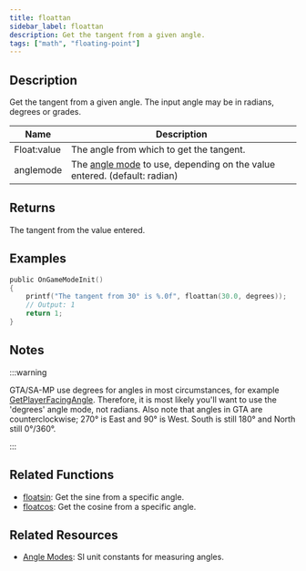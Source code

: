 ```yaml
---
title: floattan
sidebar_label: floattan
description: Get the tangent from a given angle.
tags: ["math", "floating-point"]
---
```


<LowercaseNote />

## Description

Get the tangent from a given angle. The input angle may be in radians, degrees or grades.

| Name        | Description                                                                                         |
| ----------- | --------------------------------------------------------------------------------------------------- |
| Float:value | The angle from which to get the tangent.                                                            |
| anglemode   | The [angle mode](../resources/anglemodes) to use, depending on the value entered. (default: radian) |

## Returns

The tangent from the value entered.

## Examples

```c
public OnGameModeInit()
{
    printf("The tangent from 30° is %.0f", floattan(30.0, degrees));
    // Output: 1
    return 1;
}
```

## Notes

:::warning

GTA/SA-MP use degrees for angles in most circumstances, for example [GetPlayerFacingAngle](GetPlayerFacingAngle). Therefore, it is most likely you'll want to use the 'degrees' angle mode, not radians. Also note that angles in GTA are counterclockwise; 270° is East and 90° is West. South is still 180° and North still 0°/360°.

:::

## Related Functions

- [floatsin](floatsin): Get the sine from a specific angle.
- [floatcos](floatcos): Get the cosine from a specific angle.

## Related Resources

- [Angle Modes](../resources/anglemodes): SI unit constants for measuring angles.
